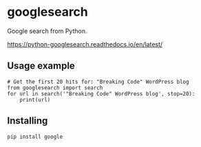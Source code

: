 googlesearch
============

Google search from Python.

https://python-googlesearch.readthedocs.io/en/latest/

Usage example
-------------

    # Get the first 20 hits for: "Breaking Code" WordPress blog
    from googlesearch import search
    for url in search('"Breaking Code" WordPress blog', stop=20):
        print(url)

Installing
----------

    pip install google
